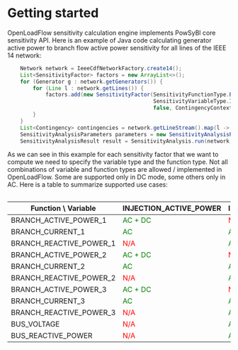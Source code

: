 # Getting started

OpenLoadFlow sensitivity calculation engine implements PowSyBl core sensitivity API. 
Here is an example of Java code calculating generator active power to branch flow active power sensitivity for all lines 
of the IEEE 14 network:

```java
    Network network = IeeeCdfNetworkFactory.create14();
    List<SensitivityFactor> factors = new ArrayList<>();
    for (Generator g : network.getGenerators()) {
        for (Line l : network.getLines()) {
            factors.add(new SensitivityFactor(SensitivityFunctionType.BRANCH_ACTIVE_POWER_1, l.getId(),
                                              SensitivityVariableType.INJECTION_ACTIVE_POWER, g.getId(), 
                                              false, ContingencyContext.all()));
        }
    }
    List<Contingency> contingencies = network.getLineStream().map(l -> Contingency.line(l.getId())).collect(Collectors.toList());
    SensitivityAnalysisParameters parameters = new SensitivityAnalysisParameters();
    SensitivityAnalysisResult result = SensitivityAnalysis.run(network, factors, contingencies, parameters);
```

As we can see in this example for each sensitivity factor that we want to compute we need to specify the variable type
and the function type. Not all combinations of variable and function types are allowed / implemented in OpenLoadFlow. 
Some are supported only in DC mode, some others only in AC.
Here is a table to summarize supported use cases:

<div style="font-size: 0.6em; width: 100%; overflow-x: auto;">

| Function \ Variable     | INJECTION_ACTIVE_POWER                   | INJECTION_REACTIVE_POWER            | TRANSFORMER_PHASE                        | BUS_TARGET_VOLTAGE                  | HVDC_LINE_ACTIVE_POWER                   | TRANSFORMER_PHASE_1                      | TRANSFORMER_PHASE_2                      | TRANSFORMER_PHASE_3                      |
|-------------------------|------------------------------------------|-------------------------------------|------------------------------------------|-------------------------------------|------------------------------------------|------------------------------------------|------------------------------------------|------------------------------------------|
| BRANCH_ACTIVE_POWER_1   | <span style="color:green">AC + DC</span> | <span style="color:red">N/A</span>  | <span style="color:green">AC + DC</span> | <span style="color:red">N/A</span>  | <span style="color:green">AC + DC</span> | <span style="color:green">AC + DC</span> | <span style="color:green">AC + DC</span> | <span style="color:green">AC + DC</span> |
| BRANCH_CURRENT_1        | <span style="color:green">AC</span>      | <span style="color:green">AC</span> | <span style="color:green">AC</span>      | <span style="color:green">AC</span> | <span style="color:green">AC</span>      | <span style="color:green">AC</span>      | <span style="color:green">AC</span>      | <span style="color:green">AC</span>      |
| BRANCH_REACTIVE_POWER_1 | <span style="color:red">N/A</span>       | <span style="color:green">AC</span> | <span style="color:red">N/A</span>       | <span style="color:green">AC</span> | <span style="color:red">N/A</span>       | <span style="color:red">N/A</span>       | <span style="color:red">N/A</span>       | <span style="color:red">N/A</span>       |
| BRANCH_ACTIVE_POWER_2   | <span style="color:green">AC + DC</span> | <span style="color:red">N/A</span>  | <span style="color:green">AC + DC</span> | <span style="color:red">N/A</span>  | <span style="color:green">AC + DC</span> | <span style="color:green">AC + DC</span> | <span style="color:green">AC + DC</span> | <span style="color:green">AC + DC</span> |
| BRANCH_CURRENT_2        | <span style="color:green">AC</span>      | <span style="color:green">AC</span> | <span style="color:green">AC</span>      | <span style="color:green">AC</span> | <span style="color:green">AC</span>      | <span style="color:green">AC</span>      | <span style="color:green">AC</span>      | <span style="color:green">AC</span>      |
| BRANCH_REACTIVE_POWER_2 | <span style="color:red">N/A</span>       | <span style="color:green">AC</span> | <span style="color:red">N/A</span>       | <span style="color:green">AC</span> | <span style="color:red">N/A</span>       | <span style="color:red">N/A</span>       | <span style="color:red">N/A</span>       | <span style="color:red">N/A</span>       |
| BRANCH_ACTIVE_POWER_3   | <span style="color:green">AC + DC</span> | <span style="color:red">N/A</span>  | <span style="color:green">AC + DC</span> | <span style="color:red">N/A</span>  | <span style="color:green">AC + DC</span> | <span style="color:green">AC + DC</span> | <span style="color:green">AC + DC</span> | <span style="color:green">AC + DC</span> |
| BRANCH_CURRENT_3        | <span style="color:green">AC</span>      | <span style="color:green">AC</span> | <span style="color:green">AC</span>      | <span style="color:green">AC</span> | <span style="color:green">AC</span>      | <span style="color:green">AC</span>      | <span style="color:green">AC</span>      | <span style="color:green">AC</span>      |
| BRANCH_REACTIVE_POWER_3 | <span style="color:red">N/A</span>       | <span style="color:green">AC</span> | <span style="color:red">N/A</span>       | <span style="color:green">AC</span> | <span style="color:red">N/A</span>       | <span style="color:red">N/A</span>       | <span style="color:red">N/A</span>       | <span style="color:red">N/A</span>       |
| BUS_VOLTAGE             | <span style="color:red">N/A</span>       | <span style="color:green">AC</span> | <span style="color:red">N/A</span>       | <span style="color:green">AC</span> | <span style="color:red">N/A</span>       | <span style="color:red">N/A</span>       | <span style="color:red">N/A</span>       | <span style="color:red">N/A</span>       |
| BUS_REACTIVE_POWER      | <span style="color:red">N/A</span>       | <span style="color:green">AC</span> | <span style="color:red">N/A</span>       | <span style="color:green">AC</span> | <span style="color:red">N/A</span>       | <span style="color:red">N/A</span>       | <span style="color:red">N/A</span>       | <span style="color:red">N/A</span>       |

</div>